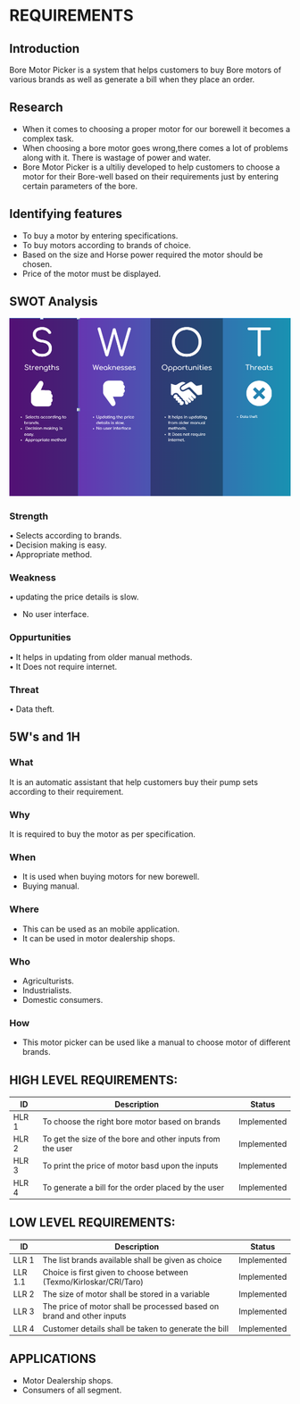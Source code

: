 # REQUIREMENTS

## Introduction
  Bore Motor Picker is a system that helps customers to buy Bore motors of various brands as well as generate a bill when they place an order.
## Research
* When it comes to choosing a proper motor for our borewell it becomes a complex task.
* When choosing a bore motor goes wrong,there comes a lot of problems along with it. There is wastage of power and water.
* Bore Motor Picker is a ultiliy developed to help customers to choose a motor for their Bore-well based on their requirements just by entering certain parameters of the bore.

## Identifying features
*  To buy a motor by entering specifications.
*  To buy motors according to brands of choice.
*  Based on the size and Horse power required  the motor should be chosen.
*  Price of the motor must be displayed.

## SWOT Analysis

![](/6_ImagesAndVideos/SWOT.png)

### Strength
•	Selects according to brands.    
•	Decision making is easy.      
•	Appropriate method.   

### Weakness
•	updating the price details is slow.   
* No user interface.


### Oppurtunities
•   It helps in updating from older manual methods.   
•   It Does not require internet.   

### Threat
•	Data theft.

## 5W's and 1H

### What
   It is an automatic assistant that help customers buy their pump sets according to their requirement.
   
### Why
   It is required to buy the motor as per specification.
       
### When
   * It is used when buying motors for new borewell.  
   * Buying manual. 
       
### Where
   * This can be used as an mobile application.
   * It can be used in motor dealership shops.
       
### Who
   * Agriculturists.
   * Industrialists.
   * Domestic consumers.
       
### How
   * This motor picker can be used like a manual to choose motor of different brands.



## **HIGH LEVEL REQUIREMENTS:**                                                                   


ID     | Description                                                |Status  |
-------| -----------------------------------------------------------|--------|
HLR 1  |To choose the right bore motor based on brands             |Implemented|
HLR 2  |To get the size of the bore and other inputs from the user  |Implemented|
HLR 3  |To print the price of motor basd upon the inputs            |Implemented|
HLR 4  |To generate a bill for the order placed by the user         |Implemented|

##  **LOW LEVEL REQUIREMENTS:**
 
 ID     | Description                                                      |Status  |
--------| -----------------------------------------------------------------|--------|
LLR 1   | The list brands available shall be given as choice               |Implemented|
LLR 1.1 | Choice is first given to choose between (Texmo/Kirloskar/CRI/Taro)|Implemented|
LLR 2   | The size of motor shall be stored in a variable                          |Implemented|
LLR 3   |  The price of motor shall be processed based on brand and other inputs   |Implemented|
LLR 4   |  Customer details shall be taken to generate the bill                    |Implemented|




## APPLICATIONS
*  Motor Dealership shops.
*  Consumers of all segment.
